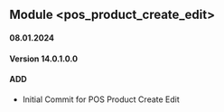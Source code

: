 ## Module <pos_product_create_edit>

#### 08.01.2024
#### Version 14.0.1.0.0
#### ADD
- Initial Commit for POS Product Create Edit
